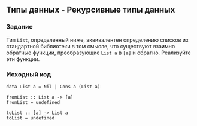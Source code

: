 ## Типы данных - Рекурсивные типы данных

### Задание

Тип `List`, определенный ниже, эквивалентен определению списков из стандартной библиотеки в том смысле, что существуют взаимно обратные функции, преобразующие `List a` в `[a]` и обратно. Реализуйте эти функции.

### Исходный код

```
data List a = Nil | Cons a (List a)

fromList :: List a -> [a]
fromList = undefined

toList :: [a] -> List a
toList = undefined
```
